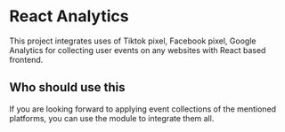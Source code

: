 # React Analytics

This project integrates uses of Tiktok pixel, Facebook pixel, Google Analytics for collecting user events on any websites with React based frontend.

## Who should use this 

If you are looking forward to applying event collections of the mentioned platforms, you can use the module to integrate them all.
